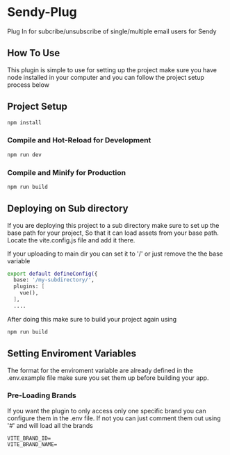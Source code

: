 # Sendy-Plug

Plug In for subcribe/unsubscribe of single/multiple email users for Sendy 

## How To Use
This plugin is simple to use for setting up the project make sure you have node installed in your computer and you can follow the project setup process below

## Project Setup

```sh
npm install
```

### Compile and Hot-Reload for Development

```sh
npm run dev
```

### Compile and Minify for Production

```sh
npm run build
```

## Deploying on Sub directory
If you are deploying this project to a sub directory make sure to set up the base path for your project, So that it can load assets from your base path. Locate the vite.config.js file and add it there. 

If your uploading to main dir you can set it to '/' or just remove the the base variable 

```sh
export default defineConfig({
  base: '/my-subdirectory/',
  plugins: [
    vue(),
  ],
  ....
```

After doing this make sure to build your project again using

```sh
npm run build
```

## Setting Enviroment Variables
The format for the enviroment variable are already defined in the .env.example file make sure you set them up before building your app.

### Pre-Loading Brands
If you want the plugin to only access only one specific brand you can configure them in the .env file. If not you can just comment them out using '#' and will load all the brands

```
VITE_BRAND_ID=
VITE_BRAND_NAME=
```